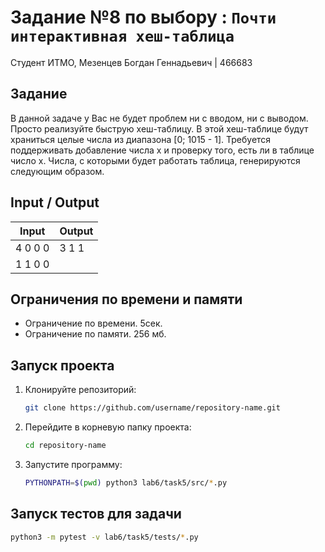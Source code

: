 # Задание №8 по выбору  : `Почти интерактивная хеш-таблица`
Студент ИТМО, Мезенцев Богдан Геннадьевич | 466683

## Задание
В данной задаче у Вас не будет проблем ни с вводом, ни с выводом. Просто
реализуйте быструю хеш-таблицу.
В этой хеш-таблице будут храниться целые числа из диапазона [0; 1015 - 1].
Требуется поддерживать добавление числа х и проверку того, есть ли в таблице число х. Числа, с которыми будет работать таблица, генерируются следующим образом.

## Input / Output 

| Input   | Output |
|---------|--------|
| 4 0 0 0 | 3 1 1  | 
| 1 1 0 0 |        |


## Ограничения по времени и памяти

- Ограничение по времени. 5сек.
- Ограничение по памяти. 256 мб.

## Запуск проекта
1. Клонируйте репозиторий:
   ```bash
   git clone https://github.com/username/repository-name.git
   ```
2. Перейдите в корневую папку проекта:
   ```bash
   cd repository-name
   ```
3. Запустите программу:
   ```bash
   PYTHONPATH=$(pwd) python3 lab6/task5/src/*.py
   ```

## Запуск тестов для задачи
   ```bash
  python3 -m pytest -v lab6/task5/tests/*.py
   ```
